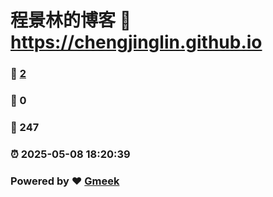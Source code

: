 # 程景林的博客 :link: https://chengjinglin.github.io 
### :page_facing_up: [2](https://chengjinglin.github.io/tag.html) 
### :speech_balloon: 0 
### :hibiscus: 247 
### :alarm_clock: 2025-05-08 18:20:39 
### Powered by :heart: [Gmeek](https://github.com/Meekdai/Gmeek)
